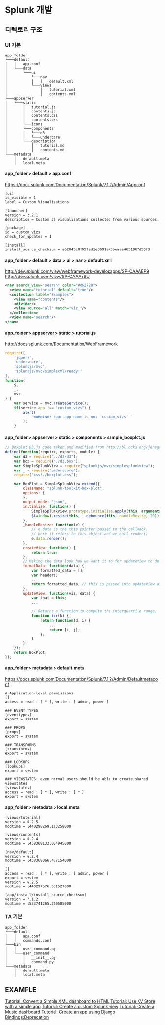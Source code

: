 # Splunk 개발

## 디렉토리 구조

### UI 기본

```text
app_folder
└───default
│   │   app.conf
│   └───data
│       └───ui
│           └───nav
│           │   │   default.xml
│           └───views
│               │   tutorial.xml
│               │   contents.xml
└───appserver
│   └───static
│       │   tutorial.js
│       │   contents.js
│       │   contents.css
│       │   contents.css
│       └───icons
│       └───components
│       │   └───d3
│       │   └───undercore
│       └───description
│           │   tutorial.md
│           │   contents.md
└───metadata
    │   default.meta
    │   local.meta
```

#### app_folder > default > app.conf

<https://docs.splunk.com/Documentation/Splunk/7.1.2/Admin/Appconf>

```properties
[ui]
is_visible = 1
label = Custom Visualizations

[launcher]
version = 2.2.1
description = Custom JS visualizations collected from various sources.

[package]
id = custom_vizs
check_for_updates = 1

[install]
install_source_checksum = a62045c0f65fed1e3691a45beaae4651967d58f3
```

#### app_folder > default > data > ui > nav > default.xml

<http://dev.splunk.com/view/webframework-developapps/SP-CAAAEP9>
<http://dev.splunk.com/view/SP-CAAAESU>

```xml
<nav search_view="search" color="#d62728">
  <view name="tutorial" default="true"/>
  <collection label="Examples">
    <view name="contents"/>
    <divider/>
    <view source="all" match="viz_"/>
  </collection>
  <view name="search"/>
</nav>
```

#### app_folder > appserver > static > tutorial.js

<http://docs.splunk.com/Documentation/WebFramework>

```js
require([
    'jquery',
    'underscore',
    'splunkjs/mvc',
    'splunkjs/mvc/simplexml/ready!'
],
function(
    $,
    _,
    mvc
) {
    var service = mvc.createService();
    if(service.app !== "custom_vizs") {
        alert(
            'WARNING! Your app name is not "custom_vizs" '
        );
    }
```

#### app_folder > appserver > static > components > sample_boxplot.js

```js
// Boxplot D3.js code taken and modified from http://bl.ocks.org/jensgrubert/7789216 by Jens Grubert
define(function(require, exports, module) {
    var d3 = require("../d3/d3");
    var box = require("./d3.box");
    var SimpleSplunkView = require("splunkjs/mvc/simplesplunkview");
    var _ = require("underscore");
    require("css!./boxplot.css");

    var BoxPlot = SimpleSplunkView.extend({
        className: "splunk-toolkit-box-plot",
        options: {
        },
        output_mode: "json",
        initialize: function() {
            SimpleSplunkView.prototype.initialize.apply(this, arguments);
            $(window).resize(this, _.debounce(this._handleResize, 20));
        },
        _handleResize: function(e) {
            // e.data is the this pointer passed to the callback.
            // here it refers to this object and we call render()
            e.data.render();
        },
        createView: function() {
            return true;
        },
        // Making the data look how we want it to for updateView to do its job
        formatData: function(data) {
            var formatted_data = [];
            var headers;
            ...
            return formatted_data; // this is passed into updateView as 'data'
        },
        updateView: function(viz, data) {
            var that = this;
            ...

            // Returns a function to compute the interquartile range.
            function iqr(k) {
                return function(d, i) {
                    ...
                    return [i, j];
                };
            }
        }
    });
    return BoxPlot;
});
```

#### app_folder > metadata > default.meta

<https://docs.splunk.com/Documentation/Splunk/7.1.2/Admin/Defaultmetaconf>

```properties
# Application-level permissions
[]
access = read : [ * ], write : [ admin, power ]

### EVENT TYPES
[eventtypes]
export = system

### PROPS
[props]
export = system

### TRANSFORMS
[transforms]
export = system

### LOOKUPS
[lookups]
export = system

### VIEWSTATES: even normal users should be able to create shared viewstates
[viewstates]
access = read : [ * ], write : [ * ]
export = system

```

#### app_folder > metadata > local.meta

```properties
[views/tutorial]
version = 6.2.5
modtime = 1440298269.103258000

[views/contents]
version = 6.2.4
modtime = 1438368133.024945000

[nav/default]
version = 6.2.4
modtime = 1438368066.477154000

[]
access = read : [ * ], write : [ admin, power ]
export = system
version = 6.2.5
modtime = 1440297576.531527000

[app/install/install_source_checksum]
version = 7.1.2
modtime = 1533741265.250585000

```

### TA 기본

```text
app_folder
└───default
│   │   app.conf
│   │   commands.conf
└───bin
│   │   user_command.py
│   └───user_command
│       │   __init__.py
│       │   command.py
└───metadata
    │   default.meta
    │   local.meta
```

## EXAMPLE

[Tutorial: Convert a Simple XML dashboard to HTML](http://dev.splunk.com/view/SP-CAAAETP)
[Tutorial: Use KV Store with a simple app](http://dev.splunk.com/view/SP-CAAAEZT)
[Tutorial: Create a custom Splunk view](http://dev.splunk.com/view/SP-CAAAEQ8)
[Tutorial: Create a Music dashboard](http://dev.splunk.com/view/SP-CAAAEMU)
[Tutorial: Create an app using Django Bindings:Deprecation](http://dev.splunk.com/view/SP-CAAAESP)